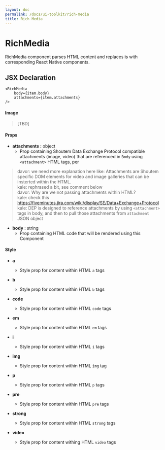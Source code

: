 ```yaml
---
layout: doc
permalink: /docs/ui-toolkit/rich-media
title: Rich Media
---
```


# RichMedia

RichMedia component parses HTML content and replaces is with corresponding React Native components.

## JSX Declaration
```JSX
<RichMedia
    body={item.body}
    attachments={item.attachments}
/>
```
#### Image
>[TBD]

#### Props

* **attachments** : object  
  - Prop containing Shoutem Data Exchange Protocol compatible attachments (image, video) that are referenced in `Body` using `<attachment>` HTML tags, per 
  
  
> davor: we need more explanation here like: Attachments are Shoutem specific DOM elements for video and image galleries that can be insterted within the HTML.  
> kale: rephrased a bit, see comment below  
> davor: Why are we not passing attachments within HTML?  
> kale: check this https://fiveminutes.jira.com/wiki/display/SE/Data+Exchange+Protocol  
> kale: DEP is designed to reference attachments by using `<attachment>` tags in body, and then to pull those attachments from `attachment` JSON object

* **body** : string  
  - Prop containing HTML code that will be rendered using this Component  

#### Style

* **a**
  - Style prop for content within HTML `a` tags
  
* **b**
  - Style prop for content within HTML `b` tags
  
* **code**
  - Style prop for content within HTML `code` tags
  
* **em**
  - Style prop for content within HTML `em` tags
  
* **i**
  - Style prop for content within HTML `i` tags
  
* **img**
  - Style prop for content within HTML `img` tag
  
* **p**
  - Style prop for content within HTML `p` tags
  
* **pre**
  - Style prop for content within HTML `pre` tags
  
* **strong**
  - Style prop for content within HTML `strong` tags
  
* **video**
  - Style prop for content withing HTML `video` tags